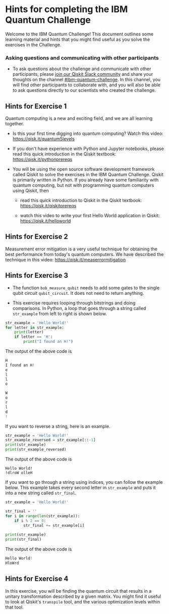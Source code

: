 # Hints for completing the IBM Quantum Challenge

Welcome to the IBM Quantum Challenge! This document outlines some learning material and hints that you might find useful as you solve the exercises in the Challenge. 

### Asking questions and communicating with other participants
- To ask questions about the challenge and communicate with other participants, please [join our Qiskit Slack community](https://join.slack.com/t/qiskit/shared_invite/enQtODQ2NTIyOTgwMTQ3LTI0NzM2NzkzZjJhNDgzZjY5MTQzNDY3MGNiZGQzNTNkZTE4Nzg1MjMwMmFjY2UwZTgyNDlmYWQwYmZjMjE1ZTM) and share your thoughts on the channel [#ibm-quantum-challenge](https://qiskit.slack.com/archives/C0137AVM396). In this channel, you will find other participants to collaborate with, and you will also be able to ask questions directly to our scientists who created the challenge.

## Hints for Exercise 1

Quantum computing is a new and exciting field, and we are all learning together.

- Is this your first time digging into quantum computing? Watch this video: https://qisk.it/quantum5levels


- If you don't have experience with Python and Jupyter notebooks, please read this quick introduction in the Qiskit textbook: https://qisk.it/pythonprereqs


- You will be using the open source software development framework called Qiskit to solve the exercises in the IBM Quantum Challenge. Qiskit is primarily written in Python. If you already have some familiarity with quantum computing, but not with programming quantum computers using Qiskit, then

    - read this quick introduction to Qiskit in the Qiskit textbook: https://qisk.it/qiskitprereqs
    
    - watch this video to write your first Hello World application in Qiskit: https://qisk.it/helloworld


## Hints for Exercise 2

Measurement error mitigation is a very useful technique for obtaining the best performance from today's quantum computers. We have described the technique in this video: https://qisk.it/measerrormitigation


## Hints for Exercise 3

- The function `bob_measure_qubit` needs to add some gates to the single qubit circuit `qubit_circuit`. It does not need to return anything.

- This exercise requires looping through bitstrings and doing comparisons. In Python, a loop that goes through a string called `str_example` from left to right is shown below.

```python
str_example = 'Hello World!'
for letter in str_example:
    print(letter)
    if letter == 'H':
        print("I found an H!")
```
The output of the above code is

```python
H
I found an H!
e
l
l
o

W
o
r
l
d
!
```

If you want to reverse a string, here is an example.

```python
str_example = 'Hello World!'
str_example_reversed = str_example[::-1]
print(str_example)
print(str_example_reversed)
```
The output of the above code is
```
Hello World!
!dlroW olleH
```

If you want to go through a string using indices, you can follow the example below. This example takes every second letter in `str_example` and puts it into a new string called `str_final`.

```python
str_example = 'Hello World!'

str_final = ''
for i in range(len(str_example)):
    if i % 2 == 0:
        str_final += str_example[i]
        
print(str_example)
print(str_final)

```
The output of the above code is

```python
Hello World!
HloWrd
```

## Hints for Exercise 4

In this exercise, you will be finding the quantum circuit that results in a unitary transformation described by a given matrix. You might find it useful to look at Qiskit's `transpile` tool, and the various optimization levels within that tool.
